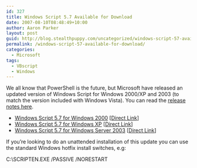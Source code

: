 ```yaml
---
id: 327
title: Windows Script 5.7 Available for Download
date: 2007-08-10T08:48:49+10:00
author: Aaron Parker
layout: post
guid: http://blog.stealthpuppy.com/uncategorized/windows-script-57-available-for-download
permalink: /windows-script-57-available-for-download/
categories:
  - Microsoft
tags:
  - VBscript
  - Windows
---
```

We all know that PowerShell is the future, but Microsoft have released an updated version of Windows Script for Windows 2000/XP and 2003 (to match the version included with Windows Vista). You can read the [release notes here](http://download.microsoft.com/download/f/f/e/ffea3abf-b55f-4924-b5a5-bde0805ad67c/Windows%20Script%20Release%20Notes.rtf).

  * [Windows Script 5.7 for Windows 2000](http://www.microsoft.com/downloads/details.aspx?FamilyID=c03d3e49-b40e-4ca1-a0c7-cc135ec4d2be&DisplayLang=en) [[Direct Link](http://www.microsoft.com/downloads/info.aspx?na=90&p=&SrcDisplayLang=en&SrcCategoryId=&SrcFamilyId=c03d3e49-b40e-4ca1-a0c7-cc135ec4d2be&u=http%3a%2f%2fdownload.microsoft.com%2fdownload%2ff%2ff%2fe%2fffea3abf-b55f-4924-b5a5-bde0805ad67c%2fscripten.exe)]
  * [Windows Script 5.7 for Windows XP](http://www.microsoft.com/downloads/details.aspx?FamilyID=47809025-d896-482e-a0d6-524e7e844d81&DisplayLang=en) [[Direct Link](http://www.microsoft.com/downloads/info.aspx?na=90&p=&SrcDisplayLang=en&SrcCategoryId=&SrcFamilyId=47809025-d896-482e-a0d6-524e7e844d81&u=http%3a%2f%2fdownload.microsoft.com%2fdownload%2f4%2f4%2fd%2f44de8a9e-630d-4c10-9f17-b9b34d3f6417%2fscripten.exe)]
  * [Windows Script 5.7 for Windows Server 2003](http://www.microsoft.com/downloads/details.aspx?FamilyID=f00cb8c0-32e9-411d-a896-f2cd5ef21eb4&DisplayLang=en) [[Direct Link](http://www.microsoft.com/downloads/info.aspx?na=90&p=&SrcDisplayLang=en&SrcCategoryId=&SrcFamilyId=f00cb8c0-32e9-411d-a896-f2cd5ef21eb4&u=http%3a%2f%2fdownload.microsoft.com%2fdownload%2f3%2f0%2fe%2f30e28ef2-c6b1-4510-a243-7643573d673a%2fscripten.exe)]

If you&#8217;re looking to do an unattended installation of this update you can use the standard Windows hotfix install switches, e.g:

<p class="console">
  C:\SCRIPTEN.EXE /PASSIVE /NORESTART
</p>